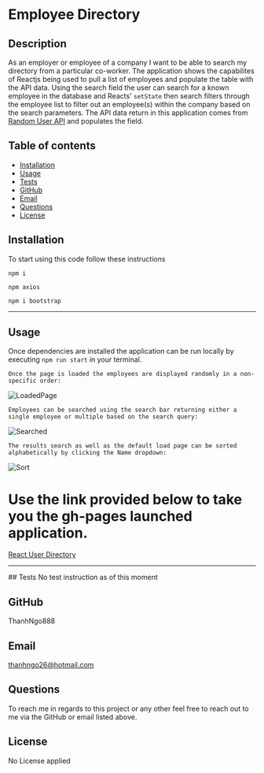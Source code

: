 # Employee Directory

  ## Description
   As an employer or employee of a company I want to be able to search my directory from a particular co-worker. The application shows the capabilites of Reactjs being used to pull a list of employees and populate the table with the API data. Using the search field the user can search for a known employee in the database and Reacts' `setState` then search filters through the employee list to filter out an employee(s) within the company based on the search parameters. The API data return in this application comes from [Random User API](https://randomuser.me/) and populates the field.

  ## Table of contents
  - [Installation](#installation)
  - [Usage](#usage)
  - [Tests](#tests)
  - [GitHub](#github)
  - [Email](#email)
  - [Questions](#questions)
  - [License](#license)

  ## Installation
  To start using this code follow these instructions
  ```
  npm i
  ```  
  ```
  npm axios
  ```
  ```
  npm i bootstrap
  ```  
  <hr>

  ## Usage
  Once dependencies are installed the application can be run locally by executing `npm run start` in your terminal.



  `Once the page is loaded the employees are displayed randomly in a non-specific order:`

  ![LoadedPage](img/DirectorBasic.png)

  `Employees can be searched using the search bar returning either a single employee or multiple based on the search query:`

  ![Searched](img/DirectorSearch.png)

  `The results search as well as the default load page can be sorted alphabetically by clicking the Name dropdown:`

  ![Sort](img/DirectorSrchSort.png)

  # Use the link provided below to take you the gh-pages launched application.
  [React User Directory](https://github.com/ThanhNgo888/React-Employee-Directory)

<hr>
  ## Tests
  No test instruction as of this moment

  ## GitHub
  ThanhNgo888

  ## Email
  thanhngo26@hotmail.com

  ## Questions
  To reach me in regards to this project or any other feel free to reach out to me via the GitHub or email listed above.

  ## License
  No License applied
